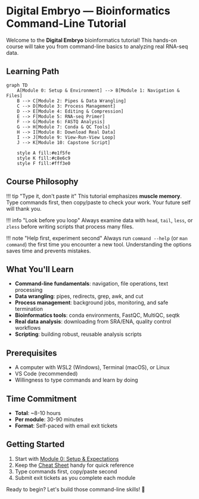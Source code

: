 # Digital Embryo — Bioinformatics Command-Line Tutorial

Welcome to the **Digital Embryo** bioinformatics tutorial! This hands-on course will take you from command-line basics to analyzing real RNA-seq data.

## Learning Path

```mermaid
graph TD
    A[Module 0: Setup & Environment] --> B[Module 1: Navigation & Files]
    B --> C[Module 2: Pipes & Data Wrangling]
    C --> D[Module 3: Process Management]
    D --> E[Module 4: Editing & Compression]
    E --> F[Module 5: RNA-seq Primer]
    F --> G[Module 6: FASTQ Analysis]
    G --> H[Module 7: Conda & QC Tools]
    H --> I[Module 8: Download Real Data]
    I --> J[Module 9: View-Run-View Loop]
    J --> K[Module 10: Capstone Script]
    
    style A fill:#e1f5fe
    style K fill:#c8e6c9
    style F fill:#fff3e0
```

## Course Philosophy

!!! tip "Type it, don't paste it"
    This tutorial emphasizes **muscle memory**. Type commands first, then copy/paste to check your work. Your future self will thank you.

!!! info "Look before you loop"
    Always examine data with `head`, `tail`, `less`, or `zless` before writing scripts that process many files.

!!! note "Help first, experiment second"
    Always run `command --help` (or `man command`) the first time you encounter a new tool. Understanding the options saves time and prevents mistakes.

## What You'll Learn

- **Command-line fundamentals**: navigation, file operations, text processing
- **Data wrangling**: pipes, redirects, grep, awk, and cut
- **Process management**: background jobs, monitoring, and safe termination
- **Bioinformatics tools**: conda environments, FastQC, MultiQC, seqtk
- **Real data analysis**: downloading from SRA/ENA, quality control workflows
- **Scripting**: building robust, reusable analysis scripts

## Prerequisites

- A computer with WSL2 (Windows), Terminal (macOS), or Linux
- VS Code (recommended)
- Willingness to type commands and learn by doing

## Time Commitment

- **Total**: ~8-10 hours
- **Per module**: 30-90 minutes
- **Format**: Self-paced with email exit tickets

## Getting Started

1. Start with [Module 0: Setup & Expectations](modules/00-setup.md)
2. Keep the [Cheat Sheet](cheatsheet.md) handy for quick reference
3. Type commands first, copy/paste second
4. Submit exit tickets as you complete each module

Ready to begin? Let's build those command-line skills! 🧬
